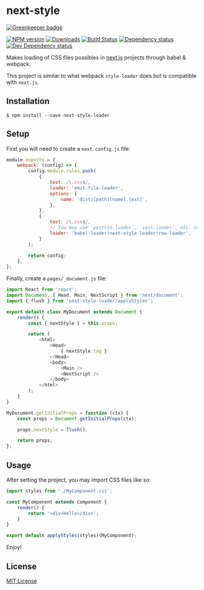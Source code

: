 # next-style

[![Greenkeeper badge](https://badges.greenkeeper.io/moxystudio/next.js-style-loader.svg)](https://greenkeeper.io/)

[![NPM version][npm-image]][npm-url] [![Downloads][downloads-image]][npm-url] [![Build Status][travis-image]][travis-url] [![Dependency status][david-dm-image]][david-dm-url] [![Dev Dependency status][david-dm-dev-image]][david-dm-dev-url]

[npm-url]:https://npmjs.org/package/next-style
[downloads-image]:http://img.shields.io/npm/dm/next-style.svg
[npm-image]:http://img.shields.io/npm/v/next-style.svg
[travis-url]:https://travis-ci.org/moxystudio/next.js-style
[travis-image]:http://img.shields.io/travis/moxystudio/next.js-style/master.svg
[david-dm-url]:https://david-dm.org/moxystudio/next.js-style
[david-dm-image]:https://img.shields.io/david/moxystudio/next.js-style.svg
[david-dm-dev-url]:https://david-dm.org/moxystudio/next.js-style#info=devDependencies
[david-dm-dev-image]:https://img.shields.io/david/dev/moxystudio/next.js-style.svg

Makes loading of CSS files possibles in [next.js](https://github.com/zeit/next.js) projects through babel & webpack.

This project is similar to what webpack `style-loader` does but is compatible with `next.js`.


## Installation

`$ npm install --save next-style-loader`


## Setup

First you will need to create a `next.config.js` file:

```js
module.exports = {
    webpack: (config) => {
        config.module.rules.push(
            {
                test: /\.css$/,
                loader: 'emit-file-loader',
                options: {
                    name: 'dist/[path][name].[ext]',
                },
            },
            {
                test: /\.css$/,
                // You may use `postcss-loader`, `sass-loader`, etc. instead of `raw-loader`
                loader: 'babel-loader!next-style-loader!raw-loader',
            }
        );

        return config;
    },
};
```

Finally, create a `pages/_document.js` file:

```js
import React from 'react';
import Document, { Head, Main, NextScript } from 'next/document';
import { flush } from 'next-style-loader/applyStyles';

export default class MyDocument extends Document {
    render() {
        const { nextStyle } = this.props;

        return (
            <html>
                <Head>
                    { nextStyle.tag }
                </Head>
                <body>
                    <Main />
                    <NextScript />
                </body>
            </html>
        );
    }
}

MyDocument.getInitialProps = function (ctx) {
    const props = Document.getInitialProps(ctx);

    props.nextStyle = flush();

    return props;
};
```


## Usage

After setting the project, you may import CSS files like so:

```js
import styles from './MyComponent.css';

const MyComponent extends Component {
    render() {
        return '<div>Hello</div>';
    }
}

export default applyStyles(styles)(MyComponent);
```

Enjoy!


## License

[MIT License](http://opensource.org/licenses/MIT)
